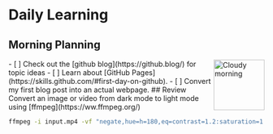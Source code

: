 # Daily Learning
## Morning Planning
<img alt="Cloudy morning" src="https://octodex.github.com/images/cloud.jpg" width="100" align="right">
- [ ] Check out the [github blog](https://github.blog/) for topic ideas
- [ ] Learn about [GitHub Pages](https://skills.github.com/#first-day-on-github).
- [ ] Convert my first blog post into an actual webpage.
## Review
Convert an image or video from dark mode to light mode using [ffmpeg](https://ww.ffmpeg.org/)

```bash
ffmpeg -i input.mp4 -vf "negate,hue=h=180,eq=contrast=1.2:saturation=1.1" output.mp4
```

